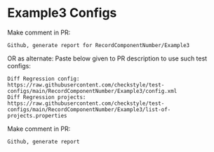 # Example3 Configs
Make comment in PR:
```
Github, generate report for RecordComponentNumber/Example3
```
OR as alternate:
Paste below given to PR description to use such test configs:
```
Diff Regression config: https://raw.githubusercontent.com/checkstyle/test-configs/main/RecordComponentNumber/Example3/config.xml
Diff Regression projects: https://raw.githubusercontent.com/checkstyle/test-configs/main/RecordComponentNumber/Example3/list-of-projects.properties
```
Make comment in PR:
```
Github, generate report
```
